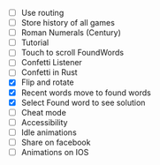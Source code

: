 - [ ] Use routing
- [ ] Store history of all games
- [ ] Roman Numerals (Century)
- [ ] Tutorial
- [ ] Touch to scroll FoundWords
- [ ] Confetti Listener
- [ ] Confetti in Rust
- [x] Flip and rotate
- [x] Recent words move to found words
- [x] Select Found word to see solution
- [ ] Cheat mode
- [ ] Accessibility
- [ ] Idle animations
- [ ] Share on facebook
- [ ] Animations on IOS